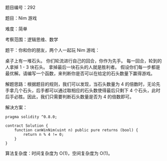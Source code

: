 题目编号：292

题目：Nim 游戏

难度：简单

考察范围：逻辑思维、数学

题干：你和你的朋友，两个人一起玩 Nim 游戏：

桌子上有一堆石头。
你们轮流进行自己的回合，你作为先手。
每一回合，轮到的人拿掉 1 - 3 块石头。
拿掉最后一块石头的人就是胜利者。
假设你们每一步都是最优解。请编写一个函数，来判断你是否可以在给定的石头数量下赢得游戏。

解题思路：根据题目的规则，我们可以发现，当石头数量为 4 的倍数时，无论先手拿几个石头，后手都可以通过取相应的石头数使得最后只剩下 4 个石头，此时后手必胜。因此，我们只需要判断石头数量是否为 4 的倍数即可。

解决方案：

```
pragma solidity ^0.8.0;

contract Solution {
    function canWinNim(uint n) public pure returns (bool) {
        return n % 4 != 0;
    }
}
```

算法复杂度：时间复杂度为 O(1)，空间复杂度为 O(1)。